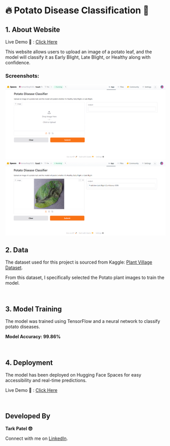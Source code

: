 <!DOCTYPE html>
<html lang="en">
<body>

  <h1> 🔥 Potato Disease Classification 🌿</h1>

  <div class="section">
        <h2>1. About Website</h2>
        <p>Live Demo 🚀 : <a href="https://huggingface.co/spaces/tensorboy0101/test" target="_blank">Click Here</a></p>
        <p>This website allows users to upload an image of a potato leaf, and the model will classify it as Early Blight, Late Blight, or Healthy along with confidence.</p>
        <h3>Screenshots:</h3>
        <img src="Images/screenshot1.png" alt="Web App Screenshot 1" width="600">
        <img src="Images/screenshot2.png" alt="Web App Screenshot 2" width="600">

<br>
   
 </div>

   <div class="section">
        <h2>2. Data</h2>
        <p>The dataset used for this project is sourced from Kaggle: <a href="https://www.kaggle.com/datasets/arjuntejaswi/plant-village" target="_blank">Plant Village Dataset</a>.</p>
        <p>From this dataset, I specifically selected the Potato plant images to train the model.</p>
    </div>

<br>

   <div class="section">
        <h2>3. Model Training</h2>
        <p>The model was trained using TensorFlow and a neural network to classify potato diseases.</p>
        <p><strong>Model Accuracy: 99.86% </strong></p>
        
   </div>
   
<br>

  <div class="section">
        <h2>4. Deployment</h2>
        <p>The model has been deployed on Hugging Face Spaces for easy accessibility and real-time predictions.</p>
        <p>Live Demo 🎯 : <a href="https://huggingface.co/spaces/tensorboy0101/test" target="_blank">Click Here</a></p>
    </div>
    
<br>

   <div class="section">
        <h2>Developed By</h2>
        <p><strong>Tark Patel 😎 </strong></p>
        <p>Connect with me on <a href="https://www.linkedin.com/in/tark-patel/" target="_blank">LinkedIn</a>.</p>
    </div>

</body>
</html>
